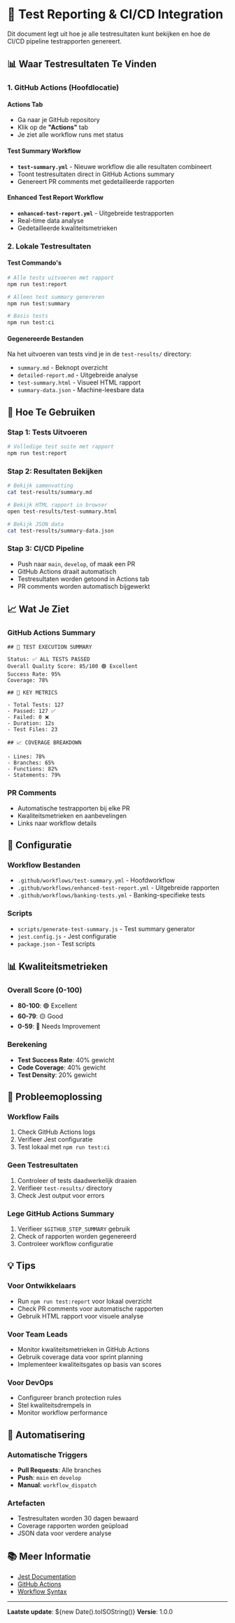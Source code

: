 # 🧪 Test Reporting & CI/CD Integration

Dit document legt uit hoe je alle testresultaten kunt bekijken en hoe de CI/CD pipeline testrapporten genereert.

## 📊 **Waar Testresultaten Te Vinden**

### 1. **GitHub Actions (Hoofdlocatie)**

#### **Actions Tab**
- Ga naar je GitHub repository
- Klik op de **"Actions"** tab
- Je ziet alle workflow runs met status

#### **Test Summary Workflow**
- **`test-summary.yml`** - Nieuwe workflow die alle resultaten combineert
- Toont testresultaten direct in GitHub Actions summary
- Genereert PR comments met gedetailleerde rapporten

#### **Enhanced Test Report Workflow**
- **`enhanced-test-report.yml`** - Uitgebreide testrapporten
- Real-time data analyse
- Gedetailleerde kwaliteitsmetrieken

### 2. **Lokale Testresultaten**

#### **Test Commando's**
```bash
# Alle tests uitvoeren met rapport
npm run test:report

# Alleen test summary genereren
npm run test:summary

# Basis tests
npm run test:ci
```

#### **Gegenereerde Bestanden**
Na het uitvoeren van tests vind je in de `test-results/` directory:
- `summary.md` - Beknopt overzicht
- `detailed-report.md` - Uitgebreide analyse
- `test-summary.html` - Visueel HTML rapport
- `summary-data.json` - Machine-leesbare data

## 🚀 **Hoe Te Gebruiken**

### **Stap 1: Tests Uitvoeren**
```bash
# Volledige test suite met rapport
npm run test:report
```

### **Stap 2: Resultaten Bekijken**
```bash
# Bekijk samenvatting
cat test-results/summary.md

# Bekijk HTML rapport in browser
open test-results/test-summary.html

# Bekijk JSON data
cat test-results/summary-data.json
```

### **Stap 3: CI/CD Pipeline**
- Push naar `main`, `develop`, of maak een PR
- GitHub Actions draait automatisch
- Testresultaten worden getoond in Actions tab
- PR comments worden automatisch bijgewerkt

## 📈 **Wat Je Ziet**

### **GitHub Actions Summary**
```
## 🧪 TEST EXECUTION SUMMARY

Status: ✅ ALL TESTS PASSED
Overall Quality Score: 85/100 🟢 Excellent
Success Rate: 95%
Coverage: 78%

## 🎯 KEY METRICS

- Total Tests: 127
- Passed: 127 ✅
- Failed: 0 ❌
- Duration: 12s
- Test Files: 23

## 📈 COVERAGE BREAKDOWN

- Lines: 78%
- Branches: 65%
- Functions: 82%
- Statements: 79%
```

### **PR Comments**
- Automatische testrapporten bij elke PR
- Kwaliteitsmetrieken en aanbevelingen
- Links naar workflow details

## 🔧 **Configuratie**

### **Workflow Bestanden**
- `.github/workflows/test-summary.yml` - Hoofdworkflow
- `.github/workflows/enhanced-test-report.yml` - Uitgebreide rapporten
- `.github/workflows/banking-tests.yml` - Banking-specifieke tests

### **Scripts**
- `scripts/generate-test-summary.js` - Test summary generator
- `jest.config.js` - Jest configuratie
- `package.json` - Test scripts

## 📊 **Kwaliteitsmetrieken**

### **Overall Score (0-100)**
- **80-100**: 🟢 Excellent
- **60-79**: 🟡 Good
- **0-59**: 🔴 Needs Improvement

### **Berekening**
- **Test Success Rate**: 40% gewicht
- **Code Coverage**: 40% gewicht
- **Test Density**: 20% gewicht

## 🚨 **Probleemoplossing**

### **Workflow Fails**
1. Check GitHub Actions logs
2. Verifieer Jest configuratie
3. Test lokaal met `npm run test:ci`

### **Geen Testresultaten**
1. Controleer of tests daadwerkelijk draaien
2. Verifieer `test-results/` directory
3. Check Jest output voor errors

### **Lege GitHub Actions Summary**
1. Verifieer `$GITHUB_STEP_SUMMARY` gebruik
2. Check of rapporten worden gegenereerd
3. Controleer workflow configuratie

## 💡 **Tips**

### **Voor Ontwikkelaars**
- Run `npm run test:report` voor lokaal overzicht
- Check PR comments voor automatische rapporten
- Gebruik HTML rapport voor visuele analyse

### **Voor Team Leads**
- Monitor kwaliteitsmetrieken in GitHub Actions
- Gebruik coverage data voor sprint planning
- Implementeer kwaliteitsgates op basis van scores

### **Voor DevOps**
- Configureer branch protection rules
- Stel kwaliteitsdrempels in
- Monitor workflow performance

## 🔄 **Automatisering**

### **Automatische Triggers**
- **Pull Requests**: Alle branches
- **Push**: `main` en `develop`
- **Manual**: `workflow_dispatch`

### **Artefacten**
- Testresultaten worden 30 dagen bewaard
- Coverage rapporten worden geüpload
- JSON data voor verdere analyse

## 📚 **Meer Informatie**

- [Jest Documentation](https://jestjs.io/docs/getting-started)
- [GitHub Actions](https://docs.github.com/en/actions)
- [Workflow Syntax](https://docs.github.com/en/actions/using-workflows/workflow-syntax-for-github-actions)

---

**Laatste update**: ${new Date().toISOString()}
**Versie**: 1.0.0